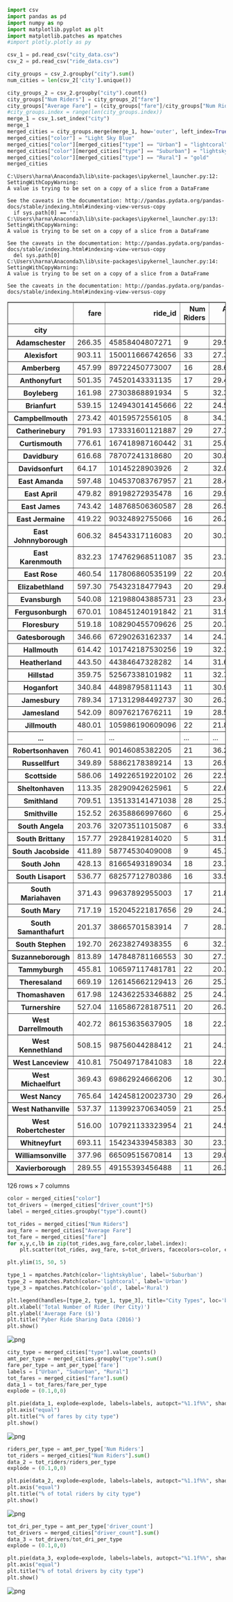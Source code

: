 

```python
import csv
import pandas as pd
import numpy as np
import matplotlib.pyplot as plt
import matplotlib.patches as mpatches
#import plotly.plotly as py
```


```python
csv_1 = pd.read_csv("city_data.csv")
csv_2 = pd.read_csv("ride_data.csv")
```


```python
city_groups = csv_2.groupby("city").sum()
num_cities = len(csv_2['city'].unique())

city_groups_2 = csv_2.groupby("city").count()
city_groups["Num Riders"] = city_groups_2["fare"]
city_groups["Average Fare"] = (city_groups["fare"]/city_groups["Num Riders"])
#city_groups.index = range(len(city_groups.index))
merge_1 = csv_1.set_index("city")
merge_1
merged_cities = city_groups.merge(merge_1, how='outer', left_index=True, right_index=True)
merged_cities["color"] = "Light Sky Blue"
merged_cities["color"][merged_cities["type"] == "Urban"] = "lightcoral"
merged_cities["color"][merged_cities["type"] == "Suburban"] = "lightskyblue"
merged_cities["color"][merged_cities["type"] == "Rural"] = "gold"
merged_cities
```

    C:\Users\harna\Anaconda3\lib\site-packages\ipykernel_launcher.py:12: SettingWithCopyWarning: 
    A value is trying to be set on a copy of a slice from a DataFrame
    
    See the caveats in the documentation: http://pandas.pydata.org/pandas-docs/stable/indexing.html#indexing-view-versus-copy
      if sys.path[0] == '':
    C:\Users\harna\Anaconda3\lib\site-packages\ipykernel_launcher.py:13: SettingWithCopyWarning: 
    A value is trying to be set on a copy of a slice from a DataFrame
    
    See the caveats in the documentation: http://pandas.pydata.org/pandas-docs/stable/indexing.html#indexing-view-versus-copy
      del sys.path[0]
    C:\Users\harna\Anaconda3\lib\site-packages\ipykernel_launcher.py:14: SettingWithCopyWarning: 
    A value is trying to be set on a copy of a slice from a DataFrame
    
    See the caveats in the documentation: http://pandas.pydata.org/pandas-docs/stable/indexing.html#indexing-view-versus-copy
      
    




<div>
<style>
    .dataframe thead tr:only-child th {
        text-align: right;
    }

    .dataframe thead th {
        text-align: left;
    }

    .dataframe tbody tr th {
        vertical-align: top;
    }
</style>
<table border="1" class="dataframe">
  <thead>
    <tr style="text-align: right;">
      <th></th>
      <th>fare</th>
      <th>ride_id</th>
      <th>Num Riders</th>
      <th>Average Fare</th>
      <th>driver_count</th>
      <th>type</th>
      <th>color</th>
    </tr>
    <tr>
      <th>city</th>
      <th></th>
      <th></th>
      <th></th>
      <th></th>
      <th></th>
      <th></th>
      <th></th>
    </tr>
  </thead>
  <tbody>
    <tr>
      <th>Adamschester</th>
      <td>266.35</td>
      <td>45858404807271</td>
      <td>9</td>
      <td>29.594444</td>
      <td>27</td>
      <td>Suburban</td>
      <td>lightskyblue</td>
    </tr>
    <tr>
      <th>Alexisfort</th>
      <td>903.11</td>
      <td>150011666742656</td>
      <td>33</td>
      <td>27.366970</td>
      <td>24</td>
      <td>Urban</td>
      <td>lightcoral</td>
    </tr>
    <tr>
      <th>Amberberg</th>
      <td>457.99</td>
      <td>89722450773007</td>
      <td>16</td>
      <td>28.624375</td>
      <td>13</td>
      <td>Suburban</td>
      <td>lightskyblue</td>
    </tr>
    <tr>
      <th>Anthonyfurt</th>
      <td>501.35</td>
      <td>74520143331135</td>
      <td>17</td>
      <td>29.491176</td>
      <td>17</td>
      <td>Suburban</td>
      <td>lightskyblue</td>
    </tr>
    <tr>
      <th>Boyleberg</th>
      <td>161.98</td>
      <td>27303868891934</td>
      <td>5</td>
      <td>32.396000</td>
      <td>13</td>
      <td>Suburban</td>
      <td>lightskyblue</td>
    </tr>
    <tr>
      <th>Brianfurt</th>
      <td>539.15</td>
      <td>124943014145666</td>
      <td>22</td>
      <td>24.506818</td>
      <td>4</td>
      <td>Urban</td>
      <td>lightcoral</td>
    </tr>
    <tr>
      <th>Campbellmouth</th>
      <td>273.42</td>
      <td>40159572556105</td>
      <td>8</td>
      <td>34.177500</td>
      <td>2</td>
      <td>Rural</td>
      <td>gold</td>
    </tr>
    <tr>
      <th>Catherinebury</th>
      <td>791.93</td>
      <td>173331601121887</td>
      <td>29</td>
      <td>27.307931</td>
      <td>7</td>
      <td>Urban</td>
      <td>lightcoral</td>
    </tr>
    <tr>
      <th>Curtismouth</th>
      <td>776.61</td>
      <td>167418987160442</td>
      <td>31</td>
      <td>25.051935</td>
      <td>40</td>
      <td>Urban</td>
      <td>lightcoral</td>
    </tr>
    <tr>
      <th>Davidbury</th>
      <td>616.68</td>
      <td>78707241318680</td>
      <td>20</td>
      <td>30.834000</td>
      <td>13</td>
      <td>Suburban</td>
      <td>lightskyblue</td>
    </tr>
    <tr>
      <th>Davidsonfurt</th>
      <td>64.17</td>
      <td>10145228903926</td>
      <td>2</td>
      <td>32.085000</td>
      <td>1</td>
      <td>Rural</td>
      <td>gold</td>
    </tr>
    <tr>
      <th>East Amanda</th>
      <td>597.48</td>
      <td>104537083767957</td>
      <td>21</td>
      <td>28.451429</td>
      <td>20</td>
      <td>Suburban</td>
      <td>lightskyblue</td>
    </tr>
    <tr>
      <th>East April</th>
      <td>479.82</td>
      <td>89198272935478</td>
      <td>16</td>
      <td>29.988750</td>
      <td>9</td>
      <td>Suburban</td>
      <td>lightskyblue</td>
    </tr>
    <tr>
      <th>East James</th>
      <td>743.42</td>
      <td>148768506360587</td>
      <td>28</td>
      <td>26.550714</td>
      <td>49</td>
      <td>Urban</td>
      <td>lightcoral</td>
    </tr>
    <tr>
      <th>East Jermaine</th>
      <td>419.22</td>
      <td>90324892755066</td>
      <td>16</td>
      <td>26.201250</td>
      <td>29</td>
      <td>Urban</td>
      <td>lightcoral</td>
    </tr>
    <tr>
      <th>East Johnnyborough</th>
      <td>606.32</td>
      <td>84543317116083</td>
      <td>20</td>
      <td>30.316000</td>
      <td>15</td>
      <td>Suburban</td>
      <td>lightskyblue</td>
    </tr>
    <tr>
      <th>East Karenmouth</th>
      <td>832.23</td>
      <td>174762968511087</td>
      <td>35</td>
      <td>23.778000</td>
      <td>46</td>
      <td>Urban</td>
      <td>lightcoral</td>
    </tr>
    <tr>
      <th>East Rose</th>
      <td>460.54</td>
      <td>117806860535199</td>
      <td>22</td>
      <td>20.933636</td>
      <td>7</td>
      <td>Urban</td>
      <td>lightcoral</td>
    </tr>
    <tr>
      <th>Elizabethland</th>
      <td>597.30</td>
      <td>75432318477943</td>
      <td>20</td>
      <td>29.865000</td>
      <td>20</td>
      <td>Suburban</td>
      <td>lightskyblue</td>
    </tr>
    <tr>
      <th>Evansburgh</th>
      <td>540.08</td>
      <td>121988043885731</td>
      <td>23</td>
      <td>23.481739</td>
      <td>44</td>
      <td>Urban</td>
      <td>lightcoral</td>
    </tr>
    <tr>
      <th>Fergusonburgh</th>
      <td>670.01</td>
      <td>108451240191842</td>
      <td>21</td>
      <td>31.905238</td>
      <td>11</td>
      <td>Suburban</td>
      <td>lightskyblue</td>
    </tr>
    <tr>
      <th>Floresbury</th>
      <td>519.18</td>
      <td>108290455709626</td>
      <td>25</td>
      <td>20.767200</td>
      <td>14</td>
      <td>Urban</td>
      <td>lightcoral</td>
    </tr>
    <tr>
      <th>Gatesborough</th>
      <td>346.66</td>
      <td>67290263162337</td>
      <td>14</td>
      <td>24.761429</td>
      <td>5</td>
      <td>Suburban</td>
      <td>lightskyblue</td>
    </tr>
    <tr>
      <th>Hallmouth</th>
      <td>614.42</td>
      <td>101742187530256</td>
      <td>19</td>
      <td>32.337895</td>
      <td>10</td>
      <td>Suburban</td>
      <td>lightskyblue</td>
    </tr>
    <tr>
      <th>Heatherland</th>
      <td>443.50</td>
      <td>44384647328282</td>
      <td>14</td>
      <td>31.678571</td>
      <td>17</td>
      <td>Suburban</td>
      <td>lightskyblue</td>
    </tr>
    <tr>
      <th>Hillstad</th>
      <td>359.75</td>
      <td>52567338101982</td>
      <td>11</td>
      <td>32.704545</td>
      <td>4</td>
      <td>Suburban</td>
      <td>lightskyblue</td>
    </tr>
    <tr>
      <th>Hoganfort</th>
      <td>340.84</td>
      <td>44898795811143</td>
      <td>11</td>
      <td>30.985455</td>
      <td>5</td>
      <td>Rural</td>
      <td>gold</td>
    </tr>
    <tr>
      <th>Jamesbury</th>
      <td>789.34</td>
      <td>171312984492737</td>
      <td>30</td>
      <td>26.311333</td>
      <td>41</td>
      <td>Urban</td>
      <td>lightcoral</td>
    </tr>
    <tr>
      <th>Jamesland</th>
      <td>542.09</td>
      <td>80976217676211</td>
      <td>19</td>
      <td>28.531053</td>
      <td>22</td>
      <td>Suburban</td>
      <td>lightskyblue</td>
    </tr>
    <tr>
      <th>Jillmouth</th>
      <td>480.01</td>
      <td>105986190609096</td>
      <td>22</td>
      <td>21.818636</td>
      <td>42</td>
      <td>Urban</td>
      <td>lightcoral</td>
    </tr>
    <tr>
      <th>...</th>
      <td>...</td>
      <td>...</td>
      <td>...</td>
      <td>...</td>
      <td>...</td>
      <td>...</td>
      <td>...</td>
    </tr>
    <tr>
      <th>Robertsonhaven</th>
      <td>760.41</td>
      <td>90146085382205</td>
      <td>21</td>
      <td>36.210000</td>
      <td>1</td>
      <td>Suburban</td>
      <td>lightskyblue</td>
    </tr>
    <tr>
      <th>Russellfurt</th>
      <td>349.89</td>
      <td>58862178389214</td>
      <td>13</td>
      <td>26.914615</td>
      <td>9</td>
      <td>Suburban</td>
      <td>lightskyblue</td>
    </tr>
    <tr>
      <th>Scottside</th>
      <td>586.06</td>
      <td>149226519220102</td>
      <td>26</td>
      <td>22.540769</td>
      <td>48</td>
      <td>Urban</td>
      <td>lightcoral</td>
    </tr>
    <tr>
      <th>Sheltonhaven</th>
      <td>113.35</td>
      <td>28290942625961</td>
      <td>5</td>
      <td>22.670000</td>
      <td>1</td>
      <td>Rural</td>
      <td>gold</td>
    </tr>
    <tr>
      <th>Smithland</th>
      <td>709.51</td>
      <td>135133141471038</td>
      <td>28</td>
      <td>25.339643</td>
      <td>38</td>
      <td>Urban</td>
      <td>lightcoral</td>
    </tr>
    <tr>
      <th>Smithville</th>
      <td>152.52</td>
      <td>26358866997660</td>
      <td>6</td>
      <td>25.420000</td>
      <td>8</td>
      <td>Rural</td>
      <td>gold</td>
    </tr>
    <tr>
      <th>South Angela</th>
      <td>203.76</td>
      <td>32073511015087</td>
      <td>6</td>
      <td>33.960000</td>
      <td>9</td>
      <td>Rural</td>
      <td>gold</td>
    </tr>
    <tr>
      <th>South Brittany</th>
      <td>157.77</td>
      <td>29284192814020</td>
      <td>5</td>
      <td>31.554000</td>
      <td>9</td>
      <td>Rural</td>
      <td>gold</td>
    </tr>
    <tr>
      <th>South Jacobside</th>
      <td>411.89</td>
      <td>58774530409008</td>
      <td>9</td>
      <td>45.765556</td>
      <td>7</td>
      <td>Rural</td>
      <td>gold</td>
    </tr>
    <tr>
      <th>South John</th>
      <td>428.13</td>
      <td>81665493189034</td>
      <td>18</td>
      <td>23.785000</td>
      <td>24</td>
      <td>Urban</td>
      <td>lightcoral</td>
    </tr>
    <tr>
      <th>South Lisaport</th>
      <td>536.77</td>
      <td>68257712780386</td>
      <td>16</td>
      <td>33.548125</td>
      <td>11</td>
      <td>Suburban</td>
      <td>lightskyblue</td>
    </tr>
    <tr>
      <th>South Mariahaven</th>
      <td>371.43</td>
      <td>99637892955003</td>
      <td>17</td>
      <td>21.848824</td>
      <td>52</td>
      <td>Urban</td>
      <td>lightcoral</td>
    </tr>
    <tr>
      <th>South Mary</th>
      <td>717.19</td>
      <td>152045221817656</td>
      <td>29</td>
      <td>24.730690</td>
      <td>20</td>
      <td>Urban</td>
      <td>lightcoral</td>
    </tr>
    <tr>
      <th>South Samanthafurt</th>
      <td>201.37</td>
      <td>38665701583914</td>
      <td>7</td>
      <td>28.767143</td>
      <td>8</td>
      <td>Rural</td>
      <td>gold</td>
    </tr>
    <tr>
      <th>South Stephen</th>
      <td>192.70</td>
      <td>26238274938355</td>
      <td>6</td>
      <td>32.116667</td>
      <td>6</td>
      <td>Rural</td>
      <td>gold</td>
    </tr>
    <tr>
      <th>Suzanneborough</th>
      <td>813.89</td>
      <td>147848781166553</td>
      <td>30</td>
      <td>27.129667</td>
      <td>33</td>
      <td>Urban</td>
      <td>lightcoral</td>
    </tr>
    <tr>
      <th>Tammyburgh</th>
      <td>455.81</td>
      <td>106597117481781</td>
      <td>22</td>
      <td>20.718636</td>
      <td>11</td>
      <td>Urban</td>
      <td>lightcoral</td>
    </tr>
    <tr>
      <th>Theresaland</th>
      <td>669.19</td>
      <td>126145662129413</td>
      <td>26</td>
      <td>25.738077</td>
      <td>69</td>
      <td>Urban</td>
      <td>lightcoral</td>
    </tr>
    <tr>
      <th>Thomashaven</th>
      <td>617.98</td>
      <td>124362253346882</td>
      <td>25</td>
      <td>24.719200</td>
      <td>60</td>
      <td>Urban</td>
      <td>lightcoral</td>
    </tr>
    <tr>
      <th>Turnershire</th>
      <td>527.04</td>
      <td>116586728187511</td>
      <td>20</td>
      <td>26.352000</td>
      <td>23</td>
      <td>Urban</td>
      <td>lightcoral</td>
    </tr>
    <tr>
      <th>West Darrellmouth</th>
      <td>402.72</td>
      <td>86153635637905</td>
      <td>18</td>
      <td>22.373333</td>
      <td>10</td>
      <td>Suburban</td>
      <td>lightskyblue</td>
    </tr>
    <tr>
      <th>West Kennethland</th>
      <td>508.15</td>
      <td>98756044288412</td>
      <td>21</td>
      <td>24.197619</td>
      <td>23</td>
      <td>Urban</td>
      <td>lightcoral</td>
    </tr>
    <tr>
      <th>West Lanceview</th>
      <td>410.81</td>
      <td>75049717841083</td>
      <td>18</td>
      <td>22.822778</td>
      <td>17</td>
      <td>Urban</td>
      <td>lightcoral</td>
    </tr>
    <tr>
      <th>West Michaelfurt</th>
      <td>369.43</td>
      <td>69862924666206</td>
      <td>12</td>
      <td>30.785833</td>
      <td>27</td>
      <td>Suburban</td>
      <td>lightskyblue</td>
    </tr>
    <tr>
      <th>West Nancy</th>
      <td>765.64</td>
      <td>142458120023730</td>
      <td>29</td>
      <td>26.401379</td>
      <td>40</td>
      <td>Urban</td>
      <td>lightcoral</td>
    </tr>
    <tr>
      <th>West Nathanville</th>
      <td>537.37</td>
      <td>113992370634059</td>
      <td>21</td>
      <td>25.589048</td>
      <td>62</td>
      <td>Urban</td>
      <td>lightcoral</td>
    </tr>
    <tr>
      <th>West Robertchester</th>
      <td>516.00</td>
      <td>107921133323954</td>
      <td>21</td>
      <td>24.571429</td>
      <td>8</td>
      <td>Urban</td>
      <td>lightcoral</td>
    </tr>
    <tr>
      <th>Whitneyfurt</th>
      <td>693.11</td>
      <td>154234339458383</td>
      <td>30</td>
      <td>23.103667</td>
      <td>53</td>
      <td>Urban</td>
      <td>lightcoral</td>
    </tr>
    <tr>
      <th>Williamsonville</th>
      <td>377.96</td>
      <td>66509515670814</td>
      <td>13</td>
      <td>29.073846</td>
      <td>3</td>
      <td>Suburban</td>
      <td>lightskyblue</td>
    </tr>
    <tr>
      <th>Xavierborough</th>
      <td>289.55</td>
      <td>49155393456488</td>
      <td>11</td>
      <td>26.322727</td>
      <td>8</td>
      <td>Suburban</td>
      <td>lightskyblue</td>
    </tr>
  </tbody>
</table>
<p>126 rows × 7 columns</p>
</div>




```python
color = merged_cities["color"]
tot_drivers = (merged_cities["driver_count"]*5)
label = merged_cities.groupby("type").count()

tot_rides = merged_cities["Num Riders"]
avg_fare = merged_cities["Average Fare"]
tot_fare = merged_cities["fare"]
for x,y,c,lb in zip(tot_rides,avg_fare,color,label.index):
    plt.scatter(tot_rides, avg_fare, s=tot_drivers, facecolors=color, edgecolors="black", alpha=.75)

plt.ylim(15, 50, 5)

type_1 = mpatches.Patch(color='lightskyblue', label='Suburban')
type_2 = mpatches.Patch(color='lightcoral', label='Urban')
type_3 = mpatches.Patch(color='gold', label='Rural')

plt.legend(handles=[type_2, type_1, type_3], title="City Types", loc='best')
plt.xlabel('Total Number of Rider (Per City)')
plt.ylabel('Average Fare ($)')
plt.title('Pyber Ride Sharing Data (2016)')
plt.show()
```


![png](output_3_0.png)



```python
city_type = merged_cities["type"].value_counts()
amt_per_type = merged_cities.groupby("type").sum()
fare_per_type = amt_per_type['fare']
labels = ["Urban", "Suburban", "Rural"]
tot_fares = merged_cities["fare"].sum()
data_1 = tot_fares/fare_per_type
explode = (0.1,0,0)

plt.pie(data_1, explode=explode, labels=labels, autopct="%1.1f%%", shadow=True, startangle=220)
plt.axis("equal")
plt.title("% of fares by city type")
plt.show()
```


![png](output_4_0.png)



```python
riders_per_type = amt_per_type['Num Riders']
tot_riders = merged_cities["Num Riders"].sum()
data_2 = tot_riders/riders_per_type
explode = (0.1,0,0)

plt.pie(data_2, explode=explode, labels=labels, autopct="%1.1f%%", shadow=True, startangle=220)
plt.axis("equal")
plt.title("% of total riders by city type")
plt.show()
```


![png](output_5_0.png)



```python
tot_dri_per_type = amt_per_type['driver_count']
tot_drivers = merged_cities["driver_count"].sum()
data_3 = tot_drivers/tot_dri_per_type
explode = (0.1,0,0)

plt.pie(data_3, explode=explode, labels=labels, autopct="%1.1f%%", shadow=True, startangle=220)
plt.axis("equal")
plt.title("% of total drivers by city type")
plt.show()
```


![png](output_6_0.png)

